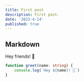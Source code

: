 ```yaml
---
title: First post
description: First post.
date: '2023-4-14'
published: true
---
```


## Markdown

Hey friends! 👋

```ts
function greet(name: string) {
	console.log(`Hey ${name}! 👋`)
}
```
